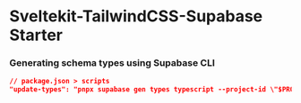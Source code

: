 # Sveltekit-TailwindCSS-Supabase Starter

### Generating schema types using Supabase CLI

```json
// package.json > scripts
"update-types": "pnpx supabase gen types typescript --project-id \"$PROJECT_REF\" --schema public > src/lib/supabase/schema.ts"
```
